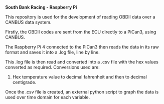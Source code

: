 **South Bank Racing - Raspberry Pi**

This repository is used for the development of reading OBDII data over a CANBUS data system.

Firstly, the OBDII codes are sent from the ECU directly to a PiCan3, using CANBUS.

The Raspberry Pi 4 connected to the PiCan3 then reads the data in its raw format and saves it into a .log file, line by line.

This .log file is then read and converted into a .csv file with the hex values converted as required. Conversions used are:
1. Hex temperature value to decimal fahrenheit and then to decimal centigrade.

Once the .csv file is created, an external python script to graph the data is used over time domain for each variable.
